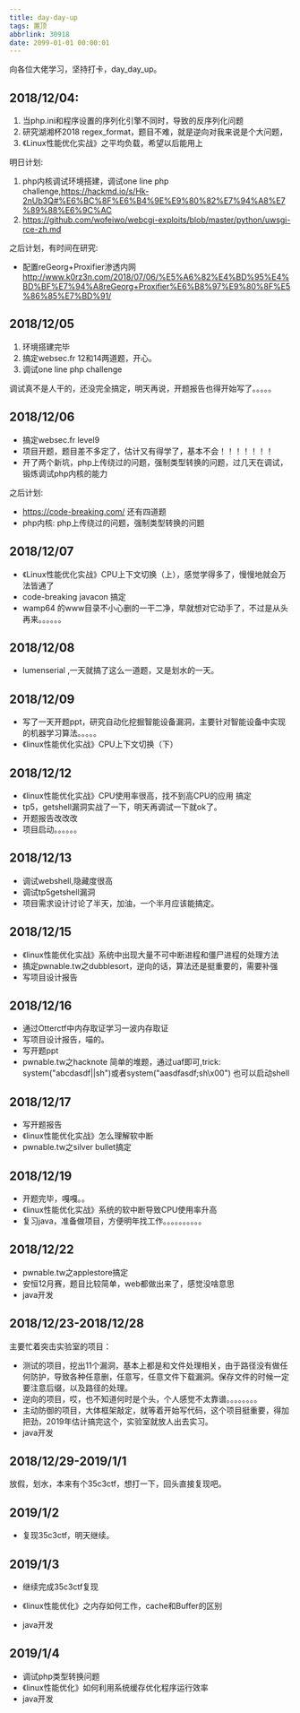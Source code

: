```yaml
---
title: day-day-up
tags: 置顶
abbrlink: 30918
date: 2099-01-01 00:00:01
---
```


向各位大佬学习，坚持打卡，day_day_up。

## 2018/12/04:

1. 当php.ini和程序设置的序列化引擎不同时，导致的反序列化问题
2. 研究湖湘杯2018 regex_format，题目不难，就是逆向对我来说是个大问题，
3. 《Linux性能优化实战》之平均负载，希望以后能用上

明日计划: 

1. php内核调试环境搭建，调试one line php challenge,https://hackmd.io/s/Hk-2nUb3Q#%E6%BC%8F%E6%B4%9E%E9%80%82%E7%94%A8%E7%89%88%E6%9C%AC
2. https://github.com/wofeiwo/webcgi-exploits/blob/master/python/uwsgi-rce-zh.md

之后计划，有时间在研究:

* 配置reGeorg+Proxifier渗透内网 http://www.k0rz3n.com/2018/07/06/%E5%A6%82%E4%BD%95%E4%BD%BF%E7%94%A8reGeorg+Proxifier%E6%B8%97%E9%80%8F%E5%86%85%E7%BD%91/

## 2018/12/05

1. 环境搭建完毕
2. 搞定websec.fr 12和14两道题，开心。
3. 调试one line php challenge

调试真不是人干的，还没完全搞定，明天再说，开题报告也得开始写了。。。。。

## 2018/12/06

* 搞定websec.fr level9
* 项目开题，题目差不多定了，估计又有得学了，基本不会！！！！！！！
* 开了两个新坑，php上传绕过的问题，强制类型转换的问题，过几天在调试，锻炼调试php内核的能力

之后计划:

* https://code-breaking.com/ 还有四道题
* php内核: php上传绕过的问题，强制类型转换的问题

## 2018/12/07

* 《Linux性能优化实战》CPU上下文切换（上），感觉学得多了，慢慢地就会万法皆通了
* code-breaking javacon 搞定
* wamp64 的www目录不小心删的一干二净，早就想对它动手了，不过是从头再来。。。。。。

## 2018/12/08

* lumenserial ,一天就搞了这么一道题，又是划水的一天。

## 2018/12/09

* 写了一天开题ppt，研究自动化挖掘智能设备漏洞，主要针对智能设备中实现的机器学习算法。。。。。
* 《linux性能优化实战》CPU上下文切换（下）

## 2018/12/12

* 《linux性能优化实战》CPU使用率很高，找不到高CPU的应用 搞定
* tp5，getshell漏洞实战了一下，明天再调试一下就ok了。
* 开题报告改改改
* 项目启动。。。。。。

## 2018/12/13

* 调试webshell,隐藏度很高
* 调试tp5getshell漏洞
* 项目需求设计讨论了半天，加油，一个半月应该能搞定。

## 2018/12/15

* 《linux性能优化实战》系统中出现大量不可中断进程和僵尸进程的处理方法
* 搞定pwnable.tw之dubblesort，逆向的话，算法还是挺重要的，需要补强
* 写项目设计报告

## 2018/12/16

* 通过Otterctf中内存取证学习一波内存取证
* 写项目设计报告，喵的。
* 写开题ppt
* pwnable.tw之hacknote 简单的堆题，通过uaf即可,trick: system("abcdasdf||sh")或者system("aasdfasdf;sh\x00") 也可以启动shell

## 2018/12/17

* 写开题报告
* 《linux性能优化实战》怎么理解软中断
* pwnable.tw之silver bullet搞定

## 2018/12/19

* 开题完毕，嘎嘎。。
* 《linux性能优化实战》系统的软中断导致CPU使用率升高
* 复习java，准备做项目，方便明年找工作。。。。。。。。。。

## 2018/12/22

* pwnable.tw之applestore搞定
* 安恒12月赛，题目比较简单，web都做出来了，感觉没啥意思
* java开发

## 2018/12/23-2018/12/28

主要忙着突击实验室的项目：

* 测试的项目，挖出11个漏洞，基本上都是和文件处理相关，由于路径没有做任何防护，导致各种任意删，任意写，任意文件下载漏洞。保存文件的时候一定要注意后缀，以及路径的处理。
* 逆向的项目，哎，也不知道何时是个头，个人感觉不太靠谱。。。。。。。。
* 主动防御的项目，大体框架敲定，就等着开始写代码，这个项目挺重要，得加把劲，2019年估计搞完这个，实验室就放人出去实习。
* java开发

## 2018/12/29-2019/1/1

放假，划水，本来有个35c3ctf，想打一下，回头直接复现吧。

## 2019/1/2

* 复现35c3ctf，明天继续。

## 2019/1/3

* 继续完成35c3ctf复现

* 《linux性能优化》之内存如何工作，cache和Buffer的区别
* java开发

## 2019/1/4

* 调试php类型转换问题
* 《linux性能优化》如何利用系统缓存优化程序运行效率
* java开发
